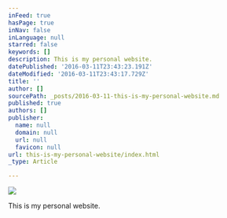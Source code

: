 ```yaml
---
inFeed: true
hasPage: true
inNav: false
inLanguage: null
starred: false
keywords: []
description: This is my personal website.
datePublished: '2016-03-11T23:43:23.191Z'
dateModified: '2016-03-11T23:43:17.729Z'
title: ''
author: []
sourcePath: _posts/2016-03-11-this-is-my-personal-website.md
published: true
authors: []
publisher:
  name: null
  domain: null
  url: null
  favicon: null
url: this-is-my-personal-website/index.html
_type: Article

---
```

![](https://the-grid-user-content.s3-us-west-2.amazonaws.com/8a63ca55-d7ce-44ae-aee1-19ebd4f833f9.jpg)

This is my personal website.